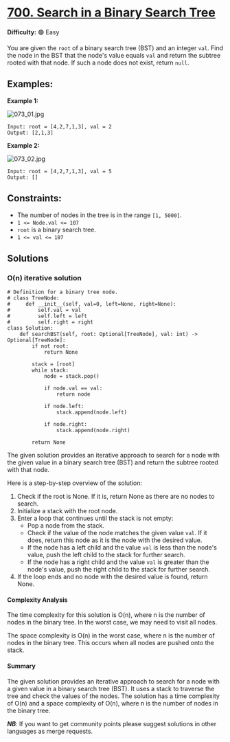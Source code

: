 # [700. Search in a Binary Search Tree](https://leetcode.com/problems/search-in-a-binary-search-tree/)

**Difficulty:** :green_circle: Easy

You are given the `root` of a binary search tree (BST) and an integer `val`.
Find the node in the BST that the node's value equals `val` and return the subtree rooted with that node. If such a node does not exist, return `null`.

## Examples:

**Example 1:**

![073_01.jpg](./resources/073_01.jpg)

```
Input: root = [4,2,7,1,3], val = 2
Output: [2,1,3]

```

**Example 2:**

![073_02.jpg](./resources/073_02.jpg)

```
Input: root = [4,2,7,1,3], val = 5
Output: []

```

## Constraints:

- The number of nodes in the tree is in the range `[1, 5000]`.
- `1 <= Node.val <= 107`
- `root` is a binary search tree.
- `1 <= val <= 107`


## Solutions

### O(n) iterative solution 

```python3
# Definition for a binary tree node.
# class TreeNode:
#     def __init__(self, val=0, left=None, right=None):
#         self.val = val
#         self.left = left
#         self.right = right
class Solution:
    def searchBST(self, root: Optional[TreeNode], val: int) -> Optional[TreeNode]:
        if not root:
            return None

        stack = [root]
        while stack:
            node = stack.pop()

            if node.val == val:
                return node 

            if node.left:
                stack.append(node.left)

            if node.right:
                stack.append(node.right)

        return None 
```

The given solution provides an iterative approach to search for a node with the given value in a binary search tree (BST) and return the subtree rooted with that node.

Here is a step-by-step overview of the solution:

1. Check if the root is None. If it is, return None as there are no nodes to search.
2. Initialize a stack with the root node.
3. Enter a loop that continues until the stack is not empty:
   - Pop a node from the stack.
   - Check if the value of the node matches the given value `val`. If it does, return this node as it is the node with the desired value.
   - If the node has a left child and the value `val` is less than the node's value, push the left child to the stack for further search.
   - If the node has a right child and the value `val` is greater than the node's value, push the right child to the stack for further search.
4. If the loop ends and no node with the desired value is found, return None.

#### Complexity Analysis

The time complexity for this solution is O(n), where n is the number of nodes in the binary tree. In the worst case, we may need to visit all nodes.

The space complexity is O(n) in the worst case, where n is the number of nodes in the binary tree. This occurs when all nodes are pushed onto the stack.

#### Summary

The given solution provides an iterative approach to search for a node with a given value in a binary search tree (BST). It uses a stack to traverse the tree and check the values of the nodes. The solution has a time complexity of O(n) and a space complexity of O(n), where n is the number of nodes in the binary tree.


***NB***: If you want to get community points please suggest solutions in other languages as merge requests.
